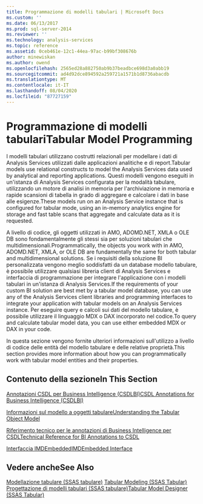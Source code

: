 ```yaml
---
title: Programmazione di modelli tabulari | Microsoft Docs
ms.custom: ''
ms.date: 06/13/2017
ms.prod: sql-server-2014
ms.reviewer: ''
ms.technology: analysis-services
ms.topic: reference
ms.assetid: 0ceb461e-12c1-44ea-97ac-b99bf308676b
author: minewiskan
ms.author: owend
ms.openlocfilehash: 2565ed28a882750ab9b37beadbce698d3a0abb19
ms.sourcegitcommit: ad4d92dce894592a259721a1571b1d8736abacdb
ms.translationtype: MT
ms.contentlocale: it-IT
ms.lasthandoff: 08/04/2020
ms.locfileid: "87727159"
---
```

# <a name="tabular-model-programming"></a><span data-ttu-id="f6bae-102">Programmazione di modelli tabulari</span><span class="sxs-lookup"><span data-stu-id="f6bae-102">Tabular Model Programming</span></span>
  <span data-ttu-id="f6bae-103">I modelli tabulari utilizzano costrutti relazionali per modellare i dati di Analysis Services utilizzati dalle applicazioni analitiche e di report.</span><span class="sxs-lookup"><span data-stu-id="f6bae-103">Tabular models use relational constructs to model the Analysis Services data used by analytical and reporting applications.</span></span> <span data-ttu-id="f6bae-104">Questi modelli vengono eseguiti in un'istanza di Analysis Services configurata per la modalità tabulare, utilizzando un motore di analisi in memoria per l'archiviazione in memoria e rapide scansioni di tabella in grado di aggregare e calcolare i dati in base alle esigenze.</span><span class="sxs-lookup"><span data-stu-id="f6bae-104">These models run on an Analysis Service instance that is configured for tabular mode, using an in-memory analytics engine for storage and fast table scans that aggregate and calculate data as it is requested.</span></span>  
  
 <span data-ttu-id="f6bae-105">A livello di codice, gli oggetti utilizzati in AMO, ADOMD.NET, XMLA o OLE DB sono fondamentalmente gli stessi sia per soluzioni tabulari che multidimensionali.</span><span class="sxs-lookup"><span data-stu-id="f6bae-105">Programmatically, the objects you work with in AMO, ADOMD.NET, XMLA, or OLE DB are fundamentally the same for both tabular and multidimensional solutions.</span></span> <span data-ttu-id="f6bae-106">Se i requisiti della soluzione BI personalizzata vengono meglio soddisfatti da un database modello tabulare, è possibile utilizzare qualsiasi libreria client di Analysis Services e interfaccia di programmazione per integrare l'applicazione con i modelli tabulari in un'istanza di Analysis Services.</span><span class="sxs-lookup"><span data-stu-id="f6bae-106">If the requirements of your custom BI solution are best met by a tabular model database, you can use any of the Analysis Services client libraries and programming interfaces to integrate your application with tabular models on an Analysis Services instance.</span></span> <span data-ttu-id="f6bae-107">Per eseguire query e calcoli sui dati del modello tabulare, è possibile utilizzare il linguaggio MDX o DAX incorporato nel codice.</span><span class="sxs-lookup"><span data-stu-id="f6bae-107">To query and calculate tabular model data, you can use either embedded MDX or DAX in your code.</span></span>  
  
 <span data-ttu-id="f6bae-108">In questa sezione vengono fornite ulteriori informazioni sull'utilizzo a livello di codice delle entità del modello tabulare e delle relative proprietà.</span><span class="sxs-lookup"><span data-stu-id="f6bae-108">This section provides more information about how you can programmatically work with tabular model entities and their properties.</span></span>  
  
## <a name="in-this-section"></a><span data-ttu-id="f6bae-109">Contenuto della sezione</span><span class="sxs-lookup"><span data-stu-id="f6bae-109">In This Section</span></span>  
 [<span data-ttu-id="f6bae-110">Annotazioni CSDL per Business Intelligence &#40;CSDLBI&#41;</span><span class="sxs-lookup"><span data-stu-id="f6bae-110">CSDL Annotations for Business Intelligence &#40;CSDLBI&#41;</span></span>](/analysis-services/csdlbi/csdl-annotations-for-business-intelligence-csdlbi)  
  
 [<span data-ttu-id="f6bae-111">Informazioni sul modello a oggetti tabulare</span><span class="sxs-lookup"><span data-stu-id="f6bae-111">Understanding the Tabular Object Model</span></span>](representation/understanding-tabular-object-model-at-levels-1050-through-1103.md)  
  
 [<span data-ttu-id="f6bae-112">Riferimento tecnico per le annotazioni di Business Intelligence per CSDL</span><span class="sxs-lookup"><span data-stu-id="f6bae-112">Technical Reference for BI Annotations to CSDL</span></span>](/analysis-services/csdlbi/technical-reference-for-bi-annotations-to-csdl)  
  
 [<span data-ttu-id="f6bae-113">Interfaccia IMDEmbedded</span><span class="sxs-lookup"><span data-stu-id="f6bae-113">IMDEmbedded Interface</span></span>](imdembeddeddata-interface.md)  
  
## <a name="see-also"></a><span data-ttu-id="f6bae-114">Vedere anche</span><span class="sxs-lookup"><span data-stu-id="f6bae-114">See Also</span></span>  
 <span data-ttu-id="f6bae-115">[Modellazione tabulare &#40;SSAS tabulare&#41;](../tabular-models/tabular-models-ssas.md) </span><span class="sxs-lookup"><span data-stu-id="f6bae-115">[Tabular Modeling &#40;SSAS Tabular&#41;](../tabular-models/tabular-models-ssas.md) </span></span>  
 [<span data-ttu-id="f6bae-116">Progettazione di modelli tabulari &#40;SSAS tabulare&#41;</span><span class="sxs-lookup"><span data-stu-id="f6bae-116">Tabular Model Designer &#40;SSAS Tabular&#41;</span></span>](../tabular-model-designer-ssas-tabular.md)  
  
  
